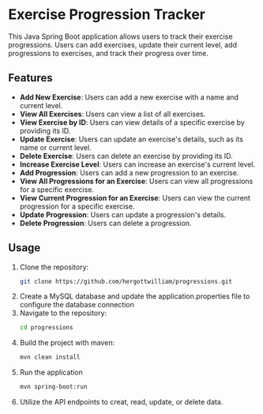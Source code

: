 # Exercise Progression Tracker

This Java Spring Boot application allows users to track their exercise progressions. Users can add exercises, update their current level, add progressions to exercises, and track their progress over time.

## Features

- **Add New Exercise**: Users can add a new exercise with a name and current level.
- **View All Exercises**: Users can view a list of all exercises.
- **View Exercise by ID**: Users can view details of a specific exercise by providing its ID.
- **Update Exercise**: Users can update an exercise's details, such as its name or current level.
- **Delete Exercise**: Users can delete an exercise by providing its ID.
- **Increase Exercise Level**: Users can increase an exercise's current level.
- **Add Progression**: Users can add a new progression to an exercise.
- **View All Progressions for an Exercise**: Users can view all progressions for a specific exercise.
- **View Current Progression for an Exercise**: Users can view the current progression for a specific exercise.
- **Update Progression**: Users can update a progression's details.
- **Delete Progression**: Users can delete a progression.

## Usage

1. Clone the repository:
   ```sh
   git clone https://github.com/hergottwilliam/progressions.git
2. Create a MySQL database and update the application.properties file to configure the database connection
3. Navigate to the repository:
   ```sh
   cd progressions
4. Build the project with maven:
   ```sh
   mvn clean install
5. Run the application
   ```sh
   mvn spring-boot:run
6. Utilize the API endpoints to creat, read, update, or delete data.
